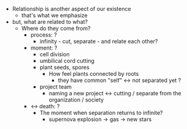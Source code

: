 - Relationship is another aspect of our existence
	- that's what we emphasize
- but, what are related to what?
	- Where do they come from?
		- process: ?
			- infinity - cut, separate - and relate each other?
		- moment: ?
			- cell division
			- umbilical cord cutting
			- plant seeds, spores
				- How feel plants connected by roots
					- they have common "self" <-> not separated yet ?
			- project team
				- naming a new project <-> cutting / separate from the organization / society 
		- <-> death: ?
			- The moment when separation returns to infinite?
				- supernova explosion -> gas -> new stars